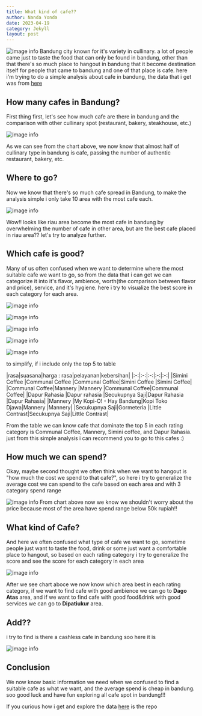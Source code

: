 ```yaml
---
title: What kind of cafe??
author: Nanda Yonda
date: 2023-04-19
category: Jekyll
layout: post
---
```


![image info](/assets/cafe/utara-cafe.jpg)
Bandung city known for it's variety in cullinary. a lot of people came just to taste the food that can only be found in bandung, other than that there's so much place to hangout in bandung that it become destination itself for people that came to bandung and one of that place is cafe. here i'm trying to do a simple analysis about cafe in bandung, the data that i get was from [here](https://pergikuliner.com/restoran/bandung/)

## How many cafes in Bandung?
First thing first, let's see how much cafe are there in bandung and the comparison with other cullinary spot (restaurant, bakery, steakhouse, etc.)

![image info](/assets/cafe/pie_chart.png)

As we can see from the chart above, we now know that almost half of cullinary type in bandung is cafe, passing the number of authentic restaurant, bakery, etc.

## Where to go?
Now we know that there's so much cafe spread in Bandung, to make the analysis simple i only take 10 area with the most cafe each.

![image info](/assets/cafe/most_cafe.png)

Wow!! looks like riau area become the most cafe in bandung by overwhelming the number of cafe in other area, but are the best cafe placed in riau area?? let's try to analyze further.

## Which cafe is good?
Many of us often confused when we want to determine where the most suitable cafe we want to go, so from the data that i can get we can categorize it into it's flavor, ambience, worth(the comparison between flavor and price), service, and it's hygiene. here i try to visualize the best score in each category for each area.

![image info](/assets/cafe/chart_rasa_max.png)

![image info](/assets/cafe/chart_suasana_max.png)

![image info](/assets/cafe/chart_worth_max.png)

![image info](/assets/cafe/chart_service_max.png)

![image info](/assets/cafe/chart_clean_max.png)

to simplify, if i include only the top 5 to table
<div class="table-wrapper" markdown="block">
|rasa|suasana|harga : rasa|pelayanan|kebersihan|
|:-:|:-:|:-:|:-:|:-:|
|Simini Coffee  |Communal Coffee         |Communal Coffee|Simini Coffee  |Simini Coffee|
|Communal Coffee|Mannery                 |Mannery        |Communal Coffee|Communal Coffee|
|Dapur Rahasia  |Dapur rahasia           |Secukupnya Saji|Dapur Rahasia  |Dapur Rahasia|
|Mannery        |My Kopi-O! - Hay Bandung|Kopi Toko Djawa|Mannery        |Mannery|
|Secukupnya Saji|Gormeteria              |Little Contrast|Secukupnya Saji|Little Contrast|
</div>

From the table we can know cafe that dominate the top 5 in each rating category is Communal Coffee, Mannery, Simini coffee, and Dapur Rahasia.
just from this simple analysis i can recommend you to go to this cafes :)

## How much we can spend?
Okay, maybe second thought we often think when we want to hangout is "how much the cost we spend to that cafe?", so here i try to generalize the average cost we can spend to the cafe based on each area and with 3 category spend range

![image info](/assets/cafe/cafe_spend_range.png)
From chart above now we know we shouldn't worry about the price because most of the area have spend range below 50k rupiah!!

## What kind of Cafe?
And here we often confused what type of cafe we want to go, sometime people just want to taste the food, drink or some just want a comfortable place to hangout, so based on each rating category i try to generalize the score and see the score for each category in each area

![image info](/assets/cafe/cafe_rating_each.png)

After we see chart aboce we now know which area best in each rating category, if we want to find cafe with good ambience we can go to **Dago Atas** area, and if we want to find cafe with good food&drink with good services we can go to **Dipatiukur** area.

## Add??
i try to find is there a cashless cafe in bandung soo here it is

![image info](/assets/cafe/cashless_cafe.png)

## Conclusion
We now know basic information we need when we confused to find a suitable cafe as what we want, and the average spend is cheap in bandung. soo good luck and have fun exploring all cafe spot in bandung!!!

If you curious how i get and explore the data [here](https://github.com/nandayonda/nandayonda.github.io) is the repo
